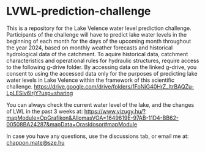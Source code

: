 # LVWL-prediction-challenge
This is a repository for the Lake Velence water level prediction challenge. Participants of the challenge will have to predict lake water levels in the beginning of each month for the days of the upcoming month throughout the year 2024, based on monthly weather forecasts and historical hydrological data of the catchment. 
To aquire historical data, catchment characteristics and operational rules for hydraulic structures, require access to the following g-drive folder.
By accessing data on the linked g-drive, you consent to using the accessed data only for the purposes of predicting lake water levels in Lake Velence within the framework of this scientific challenge. 
https://drive.google.com/drive/folders/1FoNiG40HrZ_ItrBAQZu-LpLESlv6IrjY?usp=sharing

You can always check the current water level of the lake, and the changes of LWL in the past 3 weeks at: 
https://www.vizugy.hu/?mapModule=OpGrafikon&AllomasVOA=1649619E-97AB-11D4-BB62-00508BA24287&mapData=OrasIdosor#mapModule

In case you have any questions, use the discussions tab, or email me at: chappon.mate@sze.hu
